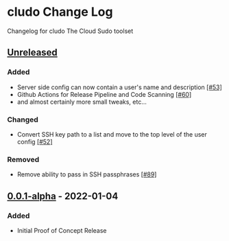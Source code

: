 # cludo Change Log

Changelog for cludo The Cloud Sudo toolset

## [Unreleased]
### Added
- Server side config can now contain a user's name and description [[#53]](https://github.com/superorbital/cludo/issues/53)
- Github Actions for Release Pipeline and Code Scanning [[#60]](https://github.com/superorbital/cludo/issues/60)
- and almost certainly more small tweaks, etc...
### Changed
- Convert SSH key path to a list and move to the top level of the user config [[#52]](https://github.com/superorbital/cludo/issues/52)
### Removed
- Remove ability to pass in SSH passphrases [[#89]](https://github.com/superorbital/cludo/issues/89)

## [0.0.1-alpha] - 2022-01-04
### Added
- Initial Proof of Concept Release

[Unreleased]: https://github.com/coditory/changelog-parser-action/compare/v0.0.1-alpha...HEAD
[0.0.1-alpha]: https://github.com/coditory/changelog-parser-action/releases/tag/v0.0.1-alpha
